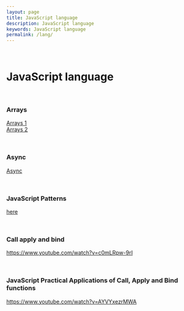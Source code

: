 ```yaml
---
layout: page
title: JavaScript language
description: JavaScript language
keywords: JavaScript language
permalink: /lang/
---
```


<br/>

# JavaScript language

<br/>

### Arrays

<a href="/lang/arrays/1/">Arrays 1</a>  
<a href="/lang/arrays/2/">Arrays 2</a>

<br/>

### Async

<a href="/lang/async/">Async</a>

<br/>

### JavaScript Patterns

<a href="https://github.com/webmakaka/javascript-patterns">here</a>

<br/>

### Call apply and bind

https://www.youtube.com/watch?v=c0mLRpw-9rI

<br/>

### JavaScript Practical Applications of Call, Apply and Bind functions

https://www.youtube.com/watch?v=AYVYxezrMWA
